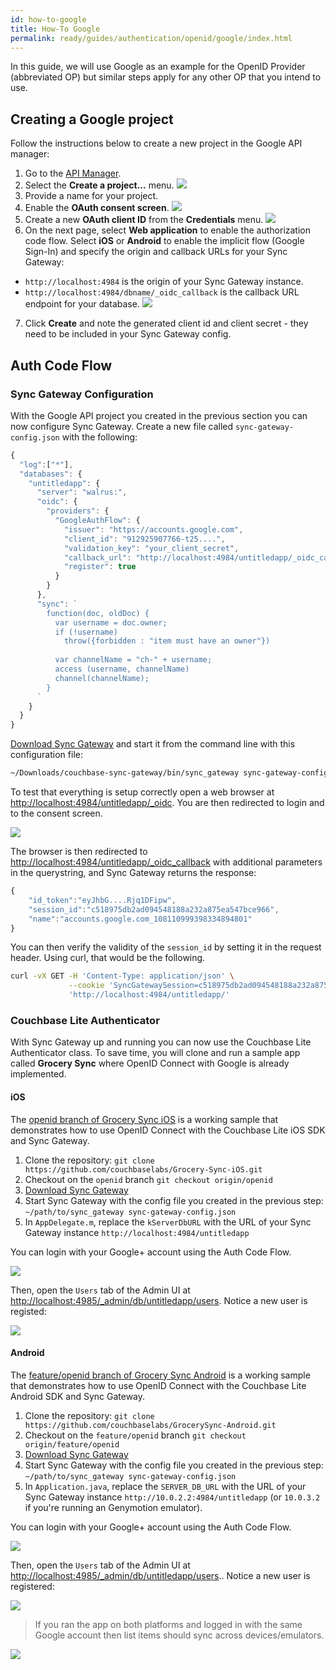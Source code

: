 ```yaml
---
id: how-to-google
title: How-To Google
permalink: ready/guides/authentication/openid/google/index.html
---
```


In this guide, we will use Google as an example for the OpenID Provider (abbreviated OP) but similar steps apply for any other OP that you intend to use.

## Creating a Google project

Follow the instructions below to create a new project in the Google API manager:

1. Go to the [API Manager](https://console.developers.google.com/iam-admin/projects).
2. Select the **Create a project...** menu.
	![](img/api-manager-create-project.png)
3. Provide a name for your project.
4. Enable the **OAuth consent screen**.
	![](img/consent-screen.png)
5. Create a new **OAuth client ID** from the **Credentials** menu.
	![](img/oauth-client-id.png)
6. On the next page, select **Web application** to enable the authorization code flow.  Select **iOS** or **Android** to enable the implicit flow (Google Sign-In) and specify the origin and callback URLs for your Sync Gateway: 
  - `http://localhost:4984` is the origin of your Sync Gateway instance.
  - `http://localhost:4984/dbname/_oidc_callback` is the callback URL endpoint for your database.
	![](img/create-credential.png)
7. Click **Create** and note the generated client id and client secret - they need to be included in your Sync Gateway config.

## Auth Code Flow

### Sync Gateway Configuration

With the Google API project you created in the previous section you can now configure Sync Gateway. Create a new file called `sync-gateway-config.json` with the following:

```javascript
{
  "log":["*"],
  "databases": {
    "untitledapp": {
      "server": "walrus:",
      "oidc": {
        "providers": {
          "GoogleAuthFlow": {
            "issuer": "https://accounts.google.com",
            "client_id": "912925907766-t25....",
            "validation_key": "your_client_secret",
            "callback_url": "http://localhost:4984/untitledapp/_oidc_callback",
            "register": true
          }
        }
      },
      "sync": `
        function(doc, oldDoc) {
          var username = doc.owner;
          if (!username)
            throw({forbidden : "item must have an owner"})
          
          var channelName = "ch-" + username;
          access (username, channelName)
          channel(channelName);
        }
      `
    }
  }
}
```

[Download Sync Gateway](http://www.couchbase.com/nosql-databases/downloads#couchbase-mobile) and start it from the command line with this configuration file:

```bash
~/Downloads/couchbase-sync-gateway/bin/sync_gateway sync-gateway-config.json
```

To test that everything is setup correctly open a web browser at [http://localhost:4984/untitledapp/_oidc](http://localhost:4984/untitledapp/_oidc). You are then redirected to login and to the consent screen.

![](img/consent-screen-testing.png)

The browser is then redirected to [http://localhost:4984/untitledapp/\_oidc_callback](http://localhost:4984/untitledapp/_oidc_callback) with additional parameters in the querystring, and Sync Gateway returns the response:

```javascript
{
	"id_token":"eyJhbG....Rjq1DFipw",
	"session_id":"c518975db2ad094548188a232a875ea547bce966",
	"name":"accounts.google.com_108110999398334894801"
}
```

You can then verify the validity of the `session_id` by setting it in the request header. Using curl, that would be the following.

```bash
curl -vX GET -H 'Content-Type: application/json' \
             --cookie 'SyncGatewaySession=c518975db2ad094548188a232a875ea547bce966' \
             'http://localhost:4984/untitledapp/'
```

### Couchbase Lite Authenticator

With Sync Gateway up and running you can now use the Couchbase Lite Authenticator class. To save time, you will clone and run a sample app called **Grocery Sync** where OpenID Connect with Google is already implemented.

#### iOS

The [openid branch of Grocery Sync iOS](https://github.com/couchbaselabs/Grocery-Sync-iOS/tree/openid) is a working sample that demonstrates how to use OpenID Connect with the Couchbase Lite iOS SDK and Sync Gateway.

1. Clone the repository: `git clone https://github.com/couchbaselabs/Grocery-Sync-iOS.git`
2. Checkout on the `openid` branch `git checkout origin/openid`
3. [Download Sync Gateway](http://www.couchbase.com/nosql-databases/downloads#couchbase-mobile)
4. Start Sync Gateway with the config file you created in the previous step: `~/path/to/sync_gateway sync-gateway-config.json`
5. In `AppDelegate.m`, replace the `kServerDbURL` with the URL of your Sync Gateway instance `http://localhost:4984/untitledapp`

You can login with your Google+ account using the Auth Code Flow.

![](img/images.001.png)

Then, open the `Users` tab of the Admin UI at [http://localhost:4985/_admin/db/untitledapp/users](http://localhost:4985/_admin/db/untitledapp/users). Notice a new user is registed:

![](img/user-auth-code-flow.png)

#### Android

The [feature/openid branch of Grocery Sync Android](https://github.com/couchbaselabs/GrocerySync-Android/tree/feature/openid) is a working sample that demonstrates how to use OpenID Connect with the Couchbase Lite Android SDK and Sync Gateway.

1. Clone the repository: `git clone https://github.com/couchbaselabs/GrocerySync-Android.git`
2. Checkout on the `feature/openid` branch `git checkout origin/feature/openid`
3. [Download Sync Gateway](http://www.couchbase.com/nosql-databases/downloads#couchbase-mobile)
4. Start Sync Gateway with the config file you created in the previous step: `~/path/to/sync_gateway sync-gateway-config.json`
5. In `Application.java`, replace the `SERVER_DB_URL` with the URL of your Sync Gateway instance `http://10.0.2.2:4984/untitledapp` (or `10.0.3.2` if you're running an Genymotion emulator).

You can login with your Google+ account using the Auth Code Flow.

![](img/images.004.png)

Then, open the `Users` tab of the Admin UI at [http://localhost:4985/_admin/db/untitledapp/users](http://localhost:4985/_admin/db/untitledapp/users).. Notice a new user is registered:

![](img/user-auth-code-flow.png)

> If you ran the app on both platforms and logged in with the same Google account then list items should sync across devices/emulators. 

![](img/sync-platforms.png)